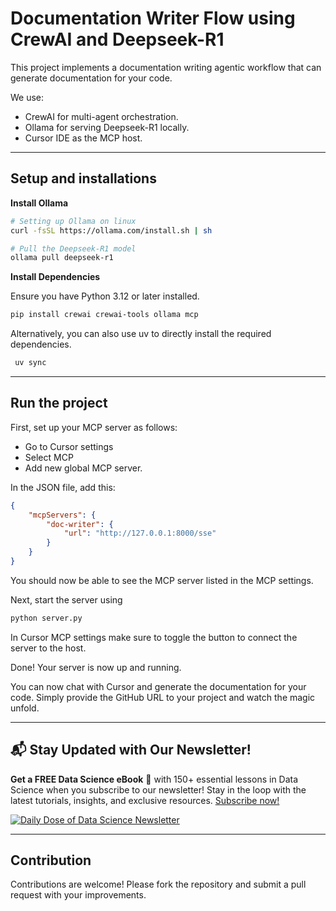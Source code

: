 # Documentation Writer Flow using CrewAI and Deepseek-R1

This project implements a documentation writing agentic workflow that can generate documentation for your code.

We use:
- CrewAI for multi-agent orchestration.
- Ollama for serving Deepseek-R1 locally.
- Cursor IDE as the MCP host.

---
## Setup and installations

**Install Ollama**

```bash
# Setting up Ollama on linux
curl -fsSL https://ollama.com/install.sh | sh

# Pull the Deepseek-R1 model
ollama pull deepseek-r1
```

**Install Dependencies**

   Ensure you have Python 3.12 or later installed.
   ```bash
   pip install crewai crewai-tools ollama mcp
   ```

   Alternatively, you can also use uv to directly install the required dependencies.
   ```bash
    uv sync
   ```
---

## Run the project

First, set up your MCP server as follows:
- Go to Cursor settings
- Select MCP 
- Add new global MCP server.

In the JSON file, add this:
```json
{
    "mcpServers": {
        "doc-writer": {
            "url": "http://127.0.0.1:8000/sse"
        }
    }
}
```

You should now be able to see the MCP server listed in the MCP settings.

Next, start the server using
```bash
python server.py
```

In Cursor MCP settings make sure to toggle the button to connect the server to the host.

Done! Your server is now up and running. 

You can now chat with Cursor and generate the documentation for your code. Simply provide the GitHub URL to your project and watch the magic unfold.

---

## 📬 Stay Updated with Our Newsletter!
**Get a FREE Data Science eBook** 📖 with 150+ essential lessons in Data Science when you subscribe to our newsletter! Stay in the loop with the latest tutorials, insights, and exclusive resources. [Subscribe now!](https://join.dailydoseofds.com)

[![Daily Dose of Data Science Newsletter](https://github.com/patchy631/ai-engineering/blob/main/resources/join_ddods.png)](https://join.dailydoseofds.com)

---

## Contribution

Contributions are welcome! Please fork the repository and submit a pull request with your improvements.
